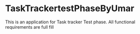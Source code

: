 # TaskTrackertestPhaseByUmar
This is an application for Task tracker Test phase. All functional requirements are full fill
